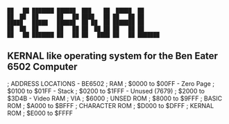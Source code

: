 ```
██   ██ ███████ ██████  ███    ██  █████  ██      
██  ██  ██      ██   ██ ████   ██ ██   ██ ██      
█████   █████   ██████  ██ ██  ██ ███████ ██      
██  ██  ██      ██   ██ ██  ██ ██ ██   ██ ██      
██   ██ ███████ ██   ██ ██   ████ ██   ██ ███████ 
```

## KERNAL like operating system for the Ben Eater 6502 Computer

; ADDRESS LOCATIONS - BE6502
; RAM
; $0000 to $00FF - Zero Page
; $0100 to $01FF - Stack
; $0200 to $1FFF - Unused (7679)
; $2000 to $3D4B - Video RAM
; VIA
; $6000
; UNSED ROM
; $8000 to $9FFF
; BASIC ROM
; $A000 to $BFFF
; CHARACTER ROM
; $D000 to $DFFF
; KERNAL ROM
; $E000 to $FFFF